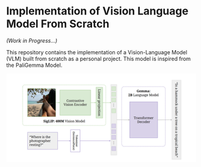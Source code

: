 # Implementation of Vision Language Model From Scratch

_(Work in Progress...)_

This repository contains the implementation of a Vision-Language Model (VLM) built from scratch as a personal project. This model is inspired from the PaliGemma Model.

![PaliGemma Architecture.](images/architecture.png)